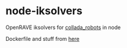 node-iksolvers
==============

OpenRAVE iksolvers for [collada_robots](https://github.com/rdiankov/collada_robots) in node


Dockerfile and stuff from [here](https://github.com/mDibyo/docker-files/tree/master/openrave-0.9)
